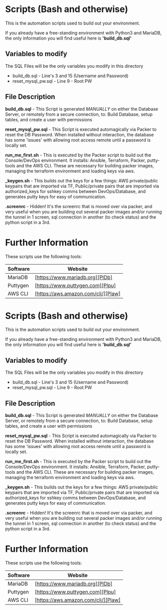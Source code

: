 # Scripts (Bash and otherwise)

This is the automation scripts used to build out your environment. 

If you already have a free-standing environment with Python3 and MariaDB, the only information you will find useful here is **'build_db.sql'**

## Variables to modify
The SQL Files will be the only variables you modify in this directory
* build_db.sql - Line's 3 and 15 (Username and Password)
* reset_mysql_pw.sql - Line 9 - Root PW

## File Description

**build_db.sql** - This Script is generated *MANUALLY* on either the Database Server, or remotely from a secure connection, to: Build Database, setup tables, and create a user with permissions

**reset_mysql_pw.sql** - This Script is executed automagically via Packer to reset the DB Password. When installed without interaction, the database has some 'issues' with allowing root access remote until a password is locally set.

**run_me_first.sh** - This is executed by the Packer script to build out the Console/DevOps environment. It installs: Ansible, Terraform, Packer, putty-tools and the AWS CLI. These are necessary for building packer images, managing the terraform environment and loading keys via aws.

**_keygen.sh** - This builds out the keys for a few things: AWS private/public keypairs that are imported via TF, Public/private pairs that are imported via authorized_keys for sshkey comms between DevOps/Database, and generates putty keys for easy of communication.

**.screenrc** - Hidden! It's the screenrc that is moved over via packer, and very useful when you are building out several packer images and/or running the tunnel in 1 screen, sql connection in another (to check status) and the python script in a 3rd.

# Further Information

These scripts use the following tools:



| Software | Website |
| ------ | ------ |
| MariaDB | [https://www.mariadb.org][PlDb] |
| Puttygen | [https://www.puttygen.com][Plpu] |
| AWS CLI | [https://aws.amazon.com/cli/][Plaw] |




   [PlDb]: <https://www.mariadb.org>
   [Plpu]: <https://www.puttygen.com>
   [Plaw]: <https://aws.amazon.com/cli/>

# Scripts (Bash and otherwise)

This is the automation scripts used to build out your environment. 

If you already have a free-standing environment with Python3 and MariaDB, the only information you will find useful here is **'build_db.sql'**

## Variables to modify
The SQL Files will be the only variables you modify in this directory
* build_db.sql - Line's 3 and 15 (Username and Password)
* reset_mysql_pw.sql - Line 9 - Root PW

## File Description

**build_db.sql** - This Script is generated *MANUALLY* on either the Database Server, or remotely from a secure connection, to: Build Database, setup tables, and create a user with permissions

**reset_mysql_pw.sql** - This Script is executed automagically via Packer to reset the DB Password. When installed without interaction, the database has some 'issues' with allowing root access remote until a password is locally set.

**run_me_first.sh** - This is executed by the Packer script to build out the Console/DevOps environment. It installs: Ansible, Terraform, Packer, putty-tools and the AWS CLI. These are necessary for building packer images, managing the terraform environment and loading keys via aws.

**_keygen.sh** - This builds out the keys for a few things: AWS private/public keypairs that are imported via TF, Public/private pairs that are imported via authorized_keys for sshkey comms between DevOps/Database, and generates putty keys for easy of communication.

**.screenrc** - Hidden! It's the screenrc that is moved over via packer, and very useful when you are building out several packer images and/or running the tunnel in 1 screen, sql connection in another (to check status) and the python script in a 3rd.

# Further Information

These scripts use the following tools:



| Software | Website |
| ------ | ------ |
| MariaDB | [https://www.mariadb.org][PlDb] |
| Puttygen | [https://www.puttygen.com][Plpu] |
| AWS CLI | [https://aws.amazon.com/cli/][Plaw] |




   [PlDb]: <https://www.mariadb.org>
   [Plpu]: <https://www.puttygen.com>
   [Plaw]: <https://aws.amazon.com/cli/>


